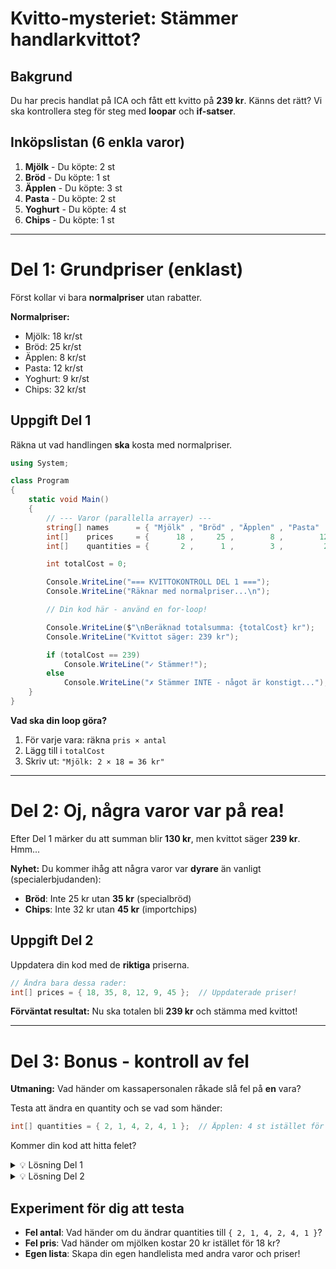 # Kvitto-mysteriet: Stämmer handlarkvittot?

## Bakgrund

Du har precis handlat på ICA och fått ett kvitto på **239 kr**. Känns det rätt? Vi ska kontrollera steg för steg med **loopar** och **if-satser**.

## Inköpslistan (6 enkla varor)

1. **Mjölk** - Du köpte: 2 st
2. **Bröd** - Du köpte: 1 st
3. **Äpplen** - Du köpte: 3 st
4. **Pasta** - Du köpte: 2 st
5. **Yoghurt** - Du köpte: 4 st
6. **Chips** - Du köpte: 1 st

---

# Del 1: Grundpriser (enklast)

Först kollar vi bara **normalpriser** utan rabatter.

**Normalpriser:**
- Mjölk: 18 kr/st
- Bröd: 25 kr/st
- Äpplen: 8 kr/st
- Pasta: 12 kr/st
- Yoghurt: 9 kr/st
- Chips: 32 kr/st

## Uppgift Del 1

Räkna ut vad handlingen **ska** kosta med normalpriser.

```csharp
using System;

class Program
{
    static void Main()
    {
        // --- Varor (parallella arrayer) ---
        string[] names      = { "Mjölk" , "Bröd" , "Äpplen" , "Pasta"   , "Yoghurt" , "Chips" };
        int[]    prices     = {      18 ,     25 ,        8 ,        12 ,         9 ,     32  };
        int[]    quantities = {       2 ,      1 ,        3 ,         2 ,         4 ,      1  };

        int totalCost = 0;

        Console.WriteLine("=== KVITTOKONTROLL DEL 1 ===");
        Console.WriteLine("Räknar med normalpriser...\n");

        // Din kod här - använd en for-loop!

        Console.WriteLine($"\nBeräknad totalsumma: {totalCost} kr");
        Console.WriteLine("Kvittot säger: 239 kr");

        if (totalCost == 239)
            Console.WriteLine("✓ Stämmer!");
        else
            Console.WriteLine("✗ Stämmer INTE - något är konstigt...");
    }
}
```

**Vad ska din loop göra?**
1. För varje vara: räkna `pris × antal`
2. Lägg till i `totalCost`
3. Skriv ut: `"Mjölk: 2 × 18 = 36 kr"`

---

# Del 2: Oj, några varor var på rea!

Efter Del 1 märker du att summan blir **130 kr**, men kvittot säger **239 kr**. Hmm...

**Nyhet:** Du kommer ihåg att några varor var **dyrare** än vanligt (specialerbjudanden):

- **Bröd**: Inte 25 kr utan **35 kr** (specialbröd)
- **Chips**: Inte 32 kr utan **45 kr** (importchips)

## Uppgift Del 2

Uppdatera din kod med de **riktiga** priserna.

```csharp
// Ändra bara dessa rader:
int[] prices = { 18, 35, 8, 12, 9, 45 };  // Uppdaterade priser!
```

**Förväntat resultat:** Nu ska totalen bli **239 kr** och stämma med kvittot!

---

# Del 3: Bonus - kontroll av fel

**Utmaning:** Vad händer om kassapersonalen råkade slå fel på **en** vara?

Testa att ändra en quantity och se vad som händer:

```csharp
int[] quantities = { 2, 1, 4, 2, 4, 1 };  // Äpplen: 4 st istället för 3!
```

Kommer din kod att hitta felet?

<details>
<summary>💡 Lösning Del 1</summary>

```csharp
using System;

class Program
{
    static void Main()
    {
        // --- Varor (parallella arrayer) ---
        string[] names      = { "Mjölk"  , "Bröd" , "Äpplen" , "Pasta"   , "Yoghurt" , "Chips"  };
        int[]    prices     = {      18  ,     25 ,        8 ,       12  ,        9  ,     32  };
        int[]    quantities = {       2  ,      1 ,        3 ,        2  ,        4  ,      1  };


        int totalCost = 0;

        Console.WriteLine("=== KVITTOKONTROLL DEL 1 ===");
        Console.WriteLine("Räknar med normalpriser...\n");

        for (int i = 0; i < names.Length; i++)
        {
            int itemCost = prices[i] * quantities[i];
            totalCost += itemCost;
            Console.WriteLine($"{names[i]}: {quantities[i]} × {prices[i]} = {itemCost} kr");
        }

        Console.WriteLine($"\nBeräknad totalsumma: {totalCost} kr");
        Console.WriteLine("Kvittot säger: 239 kr");

        if (totalCost == 239)
            Console.WriteLine("✓ Stämmer!");
        else
            Console.WriteLine("✗ Stämmer INTE - något är konstigt...");
    }
}
```

**Vad händer när du kör?** Får du 130 kr som vi sa? Då vet du att några priser måste vara fel!

</details>

<details>
<summary>💡 Lösning Del 2</summary>

```csharp
using System;

class Program
{
    static void Main()
    {
        // --- Varor med KORRIGERADE priser ---
        string[] names      = { "Mjölk"  , "Bröd" , "Äpplen" , "Pasta"   , "Yoghurt" , "Chips"  };
        int[]    prices     = {      18  ,     35 ,        8 ,       12  ,        9  ,     45  };
        int[]    quantities = {       2  ,      1 ,        3 ,        2  ,        4  ,      1  };


        int totalCost = 0;

        Console.WriteLine("=== KVITTOKONTROLL DEL 2 ===");
        Console.WriteLine("Nu med korrigerade priser...\n");

        for (int i = 0; i < names.Length; i++)
        {
            int itemCost = prices[i] * quantities[i];
            totalCost += itemCost;
            Console.WriteLine($"{names[i]}: {quantities[i]} × {prices[i]} = {itemCost} kr");
        }

        Console.WriteLine($"\nBeräknad totalsumma: {totalCost} kr");
        Console.WriteLine("Kvittot säger: 239 kr");

        if (totalCost == 239)
            Console.WriteLine("✓ Nu stämmer det!");
        else
            Console.WriteLine("✗ Något är fortfarande fel...");
    }
}
```

**Nu ska det stämma!** Får du 239 kr? Då har du löst mysteriet!

</details>

## Experiment för dig att testa

* **Fel antal**: Vad händer om du ändrar quantities till `{ 2, 1, 4, 2, 4, 1 }`?
* **Fel pris**: Vad händer om mjölken kostar 20 kr istället för 18 kr?
* **Egen lista**: Skapa din egen handlelista med andra varor och priser!
